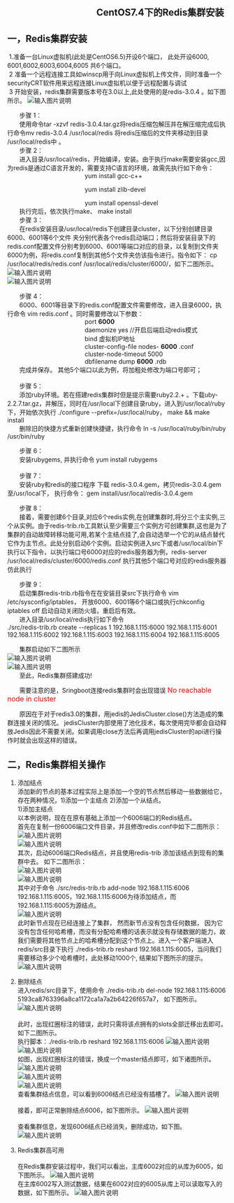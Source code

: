                                               

## &nbsp;&nbsp;&nbsp;&nbsp;&nbsp;&nbsp;&nbsp;&nbsp;&nbsp;&nbsp;&nbsp;&nbsp;&nbsp;&nbsp;&nbsp;&nbsp;&nbsp;&nbsp;&nbsp;&nbsp;&nbsp;&nbsp;&nbsp;&nbsp;&nbsp;&nbsp;&nbsp;&nbsp;&nbsp;&nbsp;&nbsp;&nbsp;&nbsp;&nbsp;&nbsp;&nbsp;&nbsp;&nbsp;&nbsp;&nbsp;  CentOS7.4下的Redis集群安装

## 一，Redis集群安装  <br>

&nbsp;1.准备一台Linux虚拟机(此处是CentOS6.5)开设6个端口， 此处开设6000, 6001,6002,6003,6004,6005 共6个端口。<br>
&nbsp;2 准备一个远程连接工具如winscp用于向Linux虚拟机上传文件，同时准备一个securityCRT软件用来远程连接Linux虚拟机以便于远程配置与调试<br>
&nbsp;3 开始安装，redis集群需要版本号在3.0以上,此处使用的是redis-3.0.4 。如下图所示。
                       ![输入图片说明](https://images.gitee.com/uploads/images/2018/1211/143420_5104c1b9_1648495.png "1.png") <br>
 
&nbsp;&nbsp;&nbsp;&nbsp;&nbsp;&nbsp;   步骤 1： <br>
&nbsp;&nbsp;&nbsp;&nbsp;&nbsp;&nbsp;       使用命令tar -xzvf redis-3.0.4.tar.gz将redis压缩包解压并在解压缩完成后执行命令mv redis-3.0.4 /usr/local/redis 将redis压缩后的文件夹移动到目录 /usr/local/redis中 。 <br>
&nbsp;&nbsp;&nbsp;&nbsp;&nbsp;&nbsp;   步骤 2：               
&nbsp;&nbsp;&nbsp;&nbsp;&nbsp;&nbsp;       进入目录/usr/local/redis，开始编译，安装。由于执行make需要安装gcc,因为redis是通过C语言开发的，需要支持C语言的环境，故需先执行如下命令：<br>
&nbsp;&nbsp;&nbsp;&nbsp;&nbsp;&nbsp;&nbsp;&nbsp;&nbsp;&nbsp;&nbsp;&nbsp;&nbsp;&nbsp;&nbsp;&nbsp;&nbsp;&nbsp;&nbsp;&nbsp;&nbsp;&nbsp;&nbsp;&nbsp;&nbsp;&nbsp;&nbsp;&nbsp;&nbsp;&nbsp;&nbsp;&nbsp;&nbsp;&nbsp;&nbsp;&nbsp;&nbsp;&nbsp;&nbsp;&nbsp;&nbsp;&nbsp;&nbsp;&nbsp; yum install gcc-c++ <br>

&nbsp;&nbsp;&nbsp;&nbsp;&nbsp;&nbsp;&nbsp;&nbsp;&nbsp;&nbsp;&nbsp;&nbsp;&nbsp;&nbsp;&nbsp;&nbsp;&nbsp;&nbsp;&nbsp;&nbsp;&nbsp;&nbsp;&nbsp;&nbsp;&nbsp;&nbsp;&nbsp;&nbsp;&nbsp;&nbsp;&nbsp;&nbsp;&nbsp;&nbsp;&nbsp;&nbsp;&nbsp;&nbsp;&nbsp;&nbsp;&nbsp;&nbsp;&nbsp;&nbsp; yum install zlib-devel <br>

&nbsp;&nbsp;&nbsp;&nbsp;&nbsp;&nbsp;&nbsp;&nbsp;&nbsp;&nbsp;&nbsp;&nbsp;&nbsp;&nbsp;&nbsp;&nbsp;&nbsp;&nbsp;&nbsp;&nbsp;&nbsp;&nbsp;&nbsp;&nbsp;&nbsp;&nbsp;&nbsp;&nbsp;&nbsp;&nbsp;&nbsp;&nbsp;&nbsp;&nbsp;&nbsp;&nbsp;&nbsp;&nbsp;&nbsp;&nbsp;&nbsp;&nbsp;&nbsp;&nbsp; yum install openssl-devel <br>
&nbsp;&nbsp;&nbsp;&nbsp;&nbsp;&nbsp; 执行完后，依次执行make、  make install <br>
&nbsp;&nbsp;&nbsp;&nbsp;&nbsp;&nbsp;   步骤 3： <br>
&nbsp;&nbsp;&nbsp;&nbsp;&nbsp;&nbsp;   在redis安装目录/usr/local/redis下创建目录cluster，以下分别创建目录6000、6001等6个文件
夹分别代表各个redis启动端口；然后将安装目录下的redis.conf配置文件分别考到6000、6001等端口对应的目录，以复制到文件夹6000为例，将redis.conf复制到其他5个文件夹仿该指令进行。指令如下：  cp /usr/local/redis/redis.conf /usr/local/redis/cluster/6000/，如下二图所示。<br>
![输入图片说明](https://images.gitee.com/uploads/images/2018/1211/145333_82c9146c_1648495.png "2.png") <br>
![输入图片说明](https://images.gitee.com/uploads/images/2018/1211/145346_5cc3a6a9_1648495.png "3.png") <br>
    
&nbsp;&nbsp;&nbsp;&nbsp;&nbsp;&nbsp;   步骤 4： <br>
&nbsp;&nbsp;&nbsp;&nbsp;&nbsp;&nbsp;   6000、6001等目录下的redis.conf配置文件需要修改，进入目录6000，执行命令 vim redis.conf 。同时需要修改以下参数：<br>
&nbsp;&nbsp;&nbsp;&nbsp;&nbsp;&nbsp;&nbsp;&nbsp;&nbsp;&nbsp;&nbsp;&nbsp;&nbsp;&nbsp;&nbsp;&nbsp;&nbsp;&nbsp;&nbsp;&nbsp;&nbsp;&nbsp;&nbsp;&nbsp;&nbsp;&nbsp;&nbsp;&nbsp;&nbsp;&nbsp;&nbsp;&nbsp;&nbsp;&nbsp;&nbsp;&nbsp;&nbsp;&nbsp;&nbsp;&nbsp;&nbsp;&nbsp;&nbsp;&nbsp;  port  **6000**  <br>
&nbsp;&nbsp;&nbsp;&nbsp;&nbsp;&nbsp;&nbsp;&nbsp;&nbsp;&nbsp;&nbsp;&nbsp;&nbsp;&nbsp;&nbsp;&nbsp;&nbsp;&nbsp;&nbsp;&nbsp;&nbsp;&nbsp;&nbsp;&nbsp;&nbsp;&nbsp;&nbsp;&nbsp;&nbsp;&nbsp;&nbsp;&nbsp;&nbsp;&nbsp;&nbsp;&nbsp;&nbsp;&nbsp;&nbsp;&nbsp;&nbsp;&nbsp;&nbsp;&nbsp;  daemonize yes     //开启后端启动redis模式  <br>
&nbsp;&nbsp;&nbsp;&nbsp;&nbsp;&nbsp;&nbsp;&nbsp;&nbsp;&nbsp;&nbsp;&nbsp;&nbsp;&nbsp;&nbsp;&nbsp;&nbsp;&nbsp;&nbsp;&nbsp;&nbsp;&nbsp;&nbsp;&nbsp;&nbsp;&nbsp;&nbsp;&nbsp;&nbsp;&nbsp;&nbsp;&nbsp;&nbsp;&nbsp;&nbsp;&nbsp;&nbsp;&nbsp;&nbsp;&nbsp;&nbsp;&nbsp;&nbsp;&nbsp;  bind 虚拟机IP地址  <br>
&nbsp;&nbsp;&nbsp;&nbsp;&nbsp;&nbsp;&nbsp;&nbsp;&nbsp;&nbsp;&nbsp;&nbsp;&nbsp;&nbsp;&nbsp;&nbsp;&nbsp;&nbsp;&nbsp;&nbsp;&nbsp;&nbsp;&nbsp;&nbsp;&nbsp;&nbsp;&nbsp;&nbsp;&nbsp;&nbsp;&nbsp;&nbsp;&nbsp;&nbsp;&nbsp;&nbsp;&nbsp;&nbsp;&nbsp;&nbsp;&nbsp;&nbsp;&nbsp;&nbsp;  cluster-config-file nodes- **6000** .conf  <br>
&nbsp;&nbsp;&nbsp;&nbsp;&nbsp;&nbsp;&nbsp;&nbsp;&nbsp;&nbsp;&nbsp;&nbsp;&nbsp;&nbsp;&nbsp;&nbsp;&nbsp;&nbsp;&nbsp;&nbsp;&nbsp;&nbsp;&nbsp;&nbsp;&nbsp;&nbsp;&nbsp;&nbsp;&nbsp;&nbsp;&nbsp;&nbsp;&nbsp;&nbsp;&nbsp;&nbsp;&nbsp;&nbsp;&nbsp;&nbsp;&nbsp;&nbsp;&nbsp;&nbsp;  cluster-node-timeout 5000  <br>
&nbsp;&nbsp;&nbsp;&nbsp;&nbsp;&nbsp;&nbsp;&nbsp;&nbsp;&nbsp;&nbsp;&nbsp;&nbsp;&nbsp;&nbsp;&nbsp;&nbsp;&nbsp;&nbsp;&nbsp;&nbsp;&nbsp;&nbsp;&nbsp;&nbsp;&nbsp;&nbsp;&nbsp;&nbsp;&nbsp;&nbsp;&nbsp;&nbsp;&nbsp;&nbsp;&nbsp;&nbsp;&nbsp;&nbsp;&nbsp;&nbsp;&nbsp;&nbsp;&nbsp;  dbfilename dump **6000** .rdb  <br>
&nbsp;&nbsp;&nbsp;&nbsp;&nbsp;&nbsp; 完成并保存。 其他5个端口以此为例，将加粗处修改为端口号即可；<br><br>
&nbsp;&nbsp;&nbsp;&nbsp;&nbsp;&nbsp;   步骤 5： <br>
&nbsp;&nbsp;&nbsp;&nbsp;&nbsp;&nbsp;   添加ruby环境。若在搭建redis集群时但是提示需要ruby2.2.+ 。下载uby-2.2.7.tar.gz，并解压，同时在/usr/local下创建目录ruby，进入到/usr/local/ruby下，开始依次执行 ./configure --prefix=/usr/local/ruby，   make && make install <br>
&nbsp;&nbsp;&nbsp;&nbsp;&nbsp;&nbsp; 删除旧的快捷方式重新创建快捷键，执行命令   ln -s /usr/local/ruby/bin/ruby /usr/bin/ruby  <br>

&nbsp;&nbsp;&nbsp;&nbsp;&nbsp;&nbsp;   步骤 6： <br>
&nbsp;&nbsp;&nbsp;&nbsp;&nbsp;&nbsp;   安装rubygems, 并执行命令  yum install rubygems  <br><br>
&nbsp;&nbsp;&nbsp;&nbsp;&nbsp;&nbsp;   步骤 7： <br>
&nbsp;&nbsp;&nbsp;&nbsp;&nbsp;&nbsp; 安装ruby和redis的接口程序 下载 redis-3.0.4.gem，拷贝redis-3.0.4.gem至/usr/local下， 执行命令： gem install/usr/local/redis-3.0.4.gem <br>

&nbsp;&nbsp;&nbsp;&nbsp;&nbsp;&nbsp;   步骤 8： <br>
&nbsp;&nbsp;&nbsp;&nbsp;&nbsp;&nbsp; 接着，需要创建6个目录,对应6个redis实例,在创建集群时,将分三个主实例,三个从实例。由于redis-trib.rb工具默认至少需要三个实例方可创建集群,这也是为了集群的自动故障转移功能可用,若某个主结点挂了,会自动选举一个它的从结点替代它作为主节点。此处分别启动6个实例。启动实例进入src下或者/usr/local/bin下执行以下指令，以执行端口号6000对应的redis服务器为例，redis-server /usr/local/redis/cluster/6000/redis.conf     执行其他5个端口号对应的redis服务器仿此执行<br>

&nbsp;&nbsp;&nbsp;&nbsp;&nbsp;&nbsp;   步骤 9： <br>
&nbsp;&nbsp;&nbsp;&nbsp;&nbsp;&nbsp;  启动集群redis-trib.rb指令在在安装目录src下执行命令  vim /etc/sysconfig/iptables， 开放6000、6001等6个端口或执行chkconfig iptables off 启动自动关闭防火墙，重启后有效。<br>
&nbsp;&nbsp;&nbsp;&nbsp;&nbsp;&nbsp;  进入目录/usr/local/redis执行如下命令 <br>
  ./src/redis-trib.rb create --replicas 1 192.168.1.115:6000 192.168.1.115:6001 192.168.1.115:6002 192.168.1.115:6003 192.168.1.115:6004 192.168.1.115:6005  <br>

&nbsp;&nbsp;&nbsp;&nbsp;&nbsp;&nbsp;   集群启动如下二图所示<br>
![输入图片说明](https://images.gitee.com/uploads/images/2018/1211/151444_11f37d3e_1648495.png "4.png")  <br>
![输入图片说明](https://images.gitee.com/uploads/images/2018/1211/151505_1bdc4261_1648495.png "5.png")  <br>
&nbsp;&nbsp;&nbsp;&nbsp;&nbsp;&nbsp;   至此，Redis集群搭建成功!   <br>

&nbsp;&nbsp;&nbsp;&nbsp;&nbsp;&nbsp;  需要注意的是，Sringboot连接redis集群时会出现错误  <font size="3" color="red">No reachable node in cluster </font>  <br>


&nbsp;&nbsp;&nbsp;&nbsp;&nbsp;&nbsp;  原因在于对于redis3.0的集群，用jedis的JedisCluster.close()方法造成的集群连接关闭的情况。 jedisCluster内部使用了池化技术，每次使用完毕都会自动释放Jedis因此不需要关闭。如果调用close方法后再调用jedisCluster的api进行操作时就会出现这样的错误。   <br>

## 二，Redis集群相关操作

1. 添加结点   <br>
    添加新的节点的基本过程实际上是添加一个空的节点然后移动一些数据给它，存在两种情况，1)添加一个主结点 2)添加一个从结点。  <br>
    1)添加主结点   <br>
     以本例说明，现在在原有基础上添加一个6006端口的Redis结点。<br>
     首先在复制一份6006端口文件目录，并且修改redis.conf中如下二图所示：
    ![输入图片说明](https://github.com/yhf56davis/distributed-shopping/blob/master/docs/img/RedisClusterImg/1.png)  <br>
    ![输入图片说明](https://github.com/yhf56davis/distributed-shopping/blob/master/docs/img/RedisClusterImg/2.png)  <br>
    其次，启动6006端口Redis结点，并且使用redis-trib 添加该结点到现有的集群中去。 如下二图所示： <br>
    ![输入图片说明](https://github.com/yhf56davis/distributed-shopping/blob/master/docs/img/RedisClusterImg/3-1.png)  <br>
    ![输入图片说明](https://github.com/yhf56davis/distributed-shopping/blob/master/docs/img/RedisClusterImg/3-2.png)  <br>
    其中对于命令 ./src/redis-trib.rb add-node 192.168.1.115:6006 192.168.1.115:6005，192.168.1.115:6006为待添加结点，而
 192.168.1.115:6005为源结点。  <br>
 ![输入图片说明](https://github.com/yhf56davis/distributed-shopping/blob/master/docs/img/RedisClusterImg/4.png)  <br>
        此时新节点现在已经连接上了集群， 然而新节点没有包含任何数据， 因为它没有包含任何哈希槽，而没有分配哈希槽的话表示就没有存储数据的能力，故我们需要将其他节点上的哈希槽分配到这个节点上。进入一个客户端进入redis/src目录下执行 ./redis-trib.rb reshard 192.168.1.115:6005，当问我们需要移动多少个哈希槽时，此处移动1000个, 结果如下图所示的提示。<br>
     ![输入图片说明](https://github.com/yhf56davis/distributed-shopping/blob/master/docs/img/RedisClusterImg/5.jpg)  <br>    
  
2. 删除结点   <br>
   进入redis/src目录下，使用命令 ./redis-trib.rb del-node 192.168.1.115:6006 5193ca8763396a8ca1172ca1a7a2b64226f657a7， 如下图所示。
     ![输入图片说明](https://github.com/yhf56davis/distributed-shopping/blob/master/docs/img/RedisClusterImg/6.jpg)  <br>    
     此时，出现红圈标注的错误，此时只需将该点拥有的slots全部迁移出去即可。如下二图所示。 <br>
     执行脚本：./redis-trib.rb reshard 192.168.1.115:6006
     ![输入图片说明](https://github.com/yhf56davis/distributed-shopping/blob/master/docs/img/RedisClusterImg/7.jpg)  <br>
     ![输入图片说明](https://github.com/yhf56davis/distributed-shopping/blob/master/docs/img/RedisClusterImg/8.jpg)  <br>
     如图，出现红圈标注的错误，换成一个master结点即可，如下诸图所示。
     ![输入图片说明](https://github.com/yhf56davis/distributed-shopping/blob/master/docs/img/RedisClusterImg/9.jpg)  <br>
      ![输入图片说明](https://github.com/yhf56davis/distributed-shopping/blob/master/docs/img/RedisClusterImg/10.jpg)  <br>
      ![输入图片说明](https://github.com/yhf56davis/distributed-shopping/blob/master/docs/img/RedisClusterImg/11.jpg)  <br>
     查看集群结点信息，可以看到6006结点已经没有插槽了。
    ![输入图片说明](https://github.com/yhf56davis/distributed-shopping/blob/master/docs/img/RedisClusterImg/12.jpg)  <br>  
    接着，即可正常删除结点6006，如下图所示。
     ![输入图片说明](https://github.com/yhf56davis/distributed-shopping/blob/master/docs/img/RedisClusterImg/13.jpg)  <br>  
    查看集群信息，发现6006结点已经消失，删除成功，如下图。
    ![输入图片说明](https://github.com/yhf56davis/distributed-shopping/blob/master/docs/img/RedisClusterImg/14.jpg)  <br>
    
 3. Redis集群高可用   <br>   
    在Redis集群安装过程中，我们可以看出，主库6002对应的从库为6005，如下图所示。
    ![输入图片说明](https://github.com/yhf56davis/distributed-shopping/blob/master/docs/img/RedisClusterImg/5.png)  <br>
    在主库6002写入测试数据，结果在6002对应的6005从库上可以读取写入的数据，如下图所示。
     ![输入图片说明](https://github.com/yhf56davis/distributed-shopping/blob/master/docs/img/RedisClusterImg/15.jpg)  <br>
     
      
 
